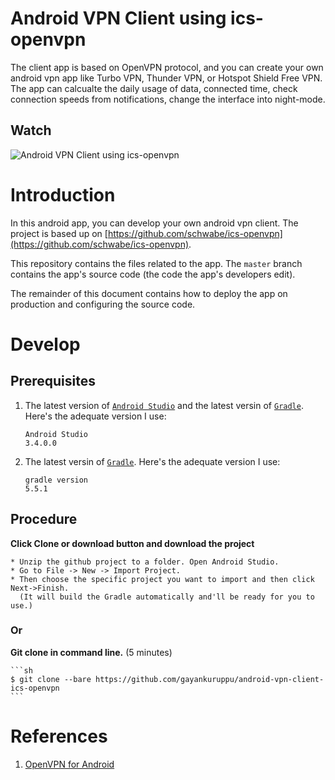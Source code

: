 # Android VPN Client using ics-openvpn

The client app is based on OpenVPN protocol, and you can create your own android vpn app like Turbo VPN, Thunder VPN, or Hotspot Shield Free VPN. The app can calcualte the daily usage of data, connected time, check connection speeds from notifications, change the interface into night-mode.

## Watch
![Android VPN Client using ics-openvpn](https://lh3.googleusercontent.com/DYA8r0_U2C0c0N0OMG16m1MQzKe3vpJ0utP-Phwd_3FSnDYTM35tOYArfFqGfobZsLE=w1366-h657-rw "Android VPN Client using ics-openvpn")

# Introduction

In this android app, you can develop your own android vpn client. The project is based up on [https://github.com/schwabe/ics-openvpn](https://github.com/schwabe/ics-openvpn).

This repository contains the files related to the app. The `master` branch contains the app's source code (the code the app's developers edit).

The remainder of this document contains how to deploy the app on production and configuring the source code.

# Develop

## Prerequisites

1. The latest version of [`Android Studio`](https://developer.android.com/studio) and the latest versin of [`Gradle`](https://gradle.org/). Here's the adequate version I use:

    ```
    Android Studio
    3.4.0.0
    
    ```
1. The latest versin of [`Gradle`](https://gradle.org/). Here's the adequate version I use:
    
    ```
    gradle version
    5.5.1
    ```

## Procedure

 **Click Clone or download button and download the project**

    * Unzip the github project to a folder. Open Android Studio.
    * Go to File -> New -> Import Project.
    * Then choose the specific project you want to import and then click Next->Finish.
      (It will build the Gradle automatically and'll be ready for you to use.)
 
### Or
 **Git clone in command line.** (5 minutes)

    ```sh
    $ git clone --bare https://github.com/gayankuruppu/android-vpn-client-ics-openvpn
    ```


# References

1. [OpenVPN for Android](https://github.com/schwabe/ics-openvpn)
